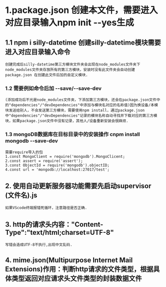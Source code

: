 # 1.package.json 创建本文件，需要进入对应目录输入npm init --yes生成

## 1.1 npm i silly-datetime 创建silly-datetime模块需要进入对应目录输入命令
    创建完成后silly-datetime第三方模块文件夹会出现在node_modules文件夹下
    node_modules文件夹存放所有的第三方模块，安装时没有此文件夹会自动创建
    package.json 在创建此文件后加的自定义模块.
   ### 1.2 需要例如命令后加  --save/--save-dev 
    (添加成功后不光是node_modules文件夹，下添加第三方模块，还会在package.json文件中的"dependencies"/"devDependencies"中添加与模块名对应的名称值)因为换设备/本模块发送给别人，不会发送第三方模块，需要使用npm install，通过package.json中"dependencies"/"devDependencies"记录的模块名称自动寻找并下载对应的第三方模块，如果package.json文件中没有记录，其他人/设备重新安装会很麻烦.

   ### 1.3 mongoDB数据库在目标目录中的安装操作 cnpm install mongodb  --save-dev
    需要require导入的包
    1.const MongoClient = require('mongodb').MongoClicent;
    2.const assert = require('assert');
    3.const ObjectId = require('mongodb').objectID;
    4.const url = 'mongodb://localhost:27017/test';

## 2. 使用自动更新服务器功能需要先启动supervisor (文件名).js
    如果VScode终端报错死循环，注意路径是否正确.
## 3. http的请求头内容："Content-Type":"text/html;charset=UTF-8"
    写错会造成UTF-8不执行,出现中文乱码.

## 4. mime.json(Multipurpose Internet Mail Extensions)作用：判断http请求的文件类型，根据具体类型返回对应请求头文件类型的封装数据文件
